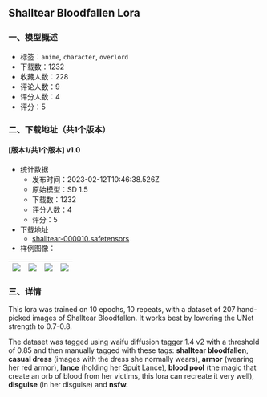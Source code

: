 ## Shalltear Bloodfallen Lora
### 一、模型概述

- 标签：`anime`, `character`, `overlord`
- 下载数：1232
- 收藏人数：228
- 评论人数：9
- 评分人数：4
- 评分：5

### 二、下载地址（共1个版本）

#### [版本1/共1个版本] v1.0

- 统计数据
  - 发布时间：2023-02-12T10:46:38.526Z
  - 原始模型：SD 1.5
  - 下载数：1232
  - 评分人数：4
  - 评分：5
- 下载地址
  - [shalltear-000010.safetensors](https://civitai.com/api/download/models/9596)
- 样例图像：

| <img src="https://image.civitai.com/xG1nkqKTMzGDvpLrqFT7WA/24bf868e-a1b9-4540-ef43-6aacbeda3700/width=450/92717.jpeg" /> | <img src="https://image.civitai.com/xG1nkqKTMzGDvpLrqFT7WA/633bb129-2a32-4532-8096-0e9dfba2c600/width=450/92736.jpeg" /> | <img src="https://image.civitai.com/xG1nkqKTMzGDvpLrqFT7WA/34a6207e-902b-4813-4b2f-00e7a1cb4300/width=450/92735.jpeg" /> | <img src="https://image.civitai.com/xG1nkqKTMzGDvpLrqFT7WA/409c5302-8ca6-45e0-74b1-46d181e76800/width=450/92734.jpeg" /> |
| ---- | ---- | ---- | ---- |


### 三、详情
<p>This lora was trained on 10 epochs, 10 repeats, with a dataset of 207 hand-picked images of Shalltear Bloodfallen. It works best by lowering the UNet strength to 0.7-0.8.</p><p></p><p>The dataset was tagged using waifu diffusion tagger 1.4 v2 with a threshold of 0.85 and then manually tagged with these tags: <strong>shalltear bloodfallen</strong>, <strong>casual dress</strong> (images with the dress she normally wears), <strong>armor</strong> (wearing her red armor), <strong>lance</strong> (holding her Spuit Lance), <strong>blood pool</strong> (the magic that create an orb of blood from her victims, this lora can recreate it very well), <strong>disguise</strong> (in her disguise) and <strong>nsfw.</strong></p>